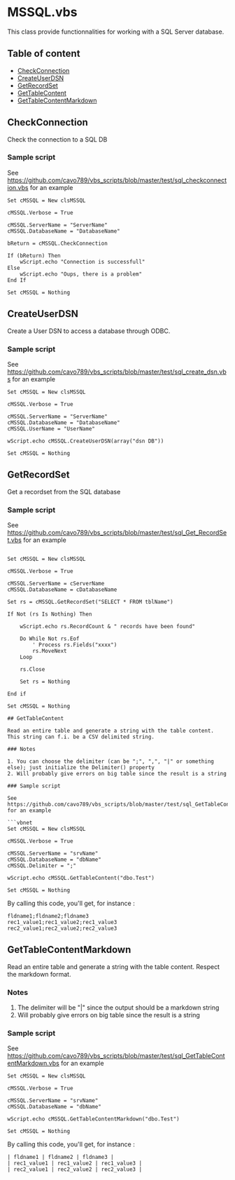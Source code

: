 # MSSQL.vbs

This class provide functionnalities for working with a SQL Server database.

## Table of content

- [CheckConnection](#checkconnection)
- [CreateUserDSN](#createuserdsn)
- [GetRecordSet](#getrecordset)
- [GetTableContent](#gettablecontent)
- [GetTableContentMarkdown](#gettablecontentmarkdown)

## CheckConnection

Check the connection to a SQL DB

### Sample script

See https://github.com/cavo789/vbs_scripts/blob/master/test/sql_checkconnection.vbs for an example

```vbnet
Set cMSSQL = New clsMSSQL

cMSSQL.Verbose = True

cMSSQL.ServerName = "ServerName"
cMSSQL.DatabaseName = "DatabaseName"

bReturn = cMSSQL.CheckConnection

If (bReturn) Then
	wScript.echo "Connection is successfull"
Else
	wScript.echo "Oups, there is a problem"
End If

Set cMSSQL = Nothing
```

## CreateUserDSN

Create a User DSN to access a database through ODBC.

### Sample script

See https://github.com/cavo789/vbs_scripts/blob/master/test/sql_create_dsn.vbs for an example

```vbnet
Set cMSSQL = New clsMSSQL

cMSSQL.Verbose = True

cMSSQL.ServerName = "ServerName"
cMSSQL.DatabaseName = "DatabaseName"
cMSSQL.UserName = "UserName"

wScript.echo cMSSQL.CreateUserDSN(array("dsn DB"))

Set cMSSQL = Nothing
```

## GetRecordSet

Get a recordset from the SQL database

### Sample script

See https://github.com/cavo789/vbs_scripts/blob/master/test/sql_Get_RecordSet.vbs for an example

```vbnet

Set cMSSQL = New clsMSSQL

cMSSQL.Verbose = True

cMSSQL.ServerName = cServerName
cMSSQL.DatabaseName = cDatabaseName

Set rs = cMSSQL.GetRecordSet("SELECT * FROM tblName")

If Not (rs Is Nothing) Then

	wScript.echo rs.RecordCount & " records have been found"

	Do While Not rs.Eof
		' Process rs.Fields("xxxx")
		rs.MoveNext
	Loop

	rs.Close

	Set rs = Nothing

End if

Set cMSSQL = Nothing

## GetTableContent

Read an entire table and generate a string with the table content. This string can f.i. be a CSV delimited string.

### Notes

1. You can choose the delimiter (can be ";", ",", "|" or something else); just initialize the Delimiter() property
2. Will probably give errors on big table since the result is a string

### Sample script

See https://github.com/cavo789/vbs_scripts/blob/master/test/sql_GetTableContent.vbs for an example

```vbnet
Set cMSSQL = New clsMSSQL

cMSSQL.Verbose = True

cMSSQL.ServerName = "srvName"
cMSSQL.DatabaseName = "dbName"
cMSSQL.Delimiter = ";"

wScript.echo cMSSQL.GetTableContent("dbo.Test")

Set cMSSQL = Nothing
```

By calling this code, you'll get, for instance :

```text
fldname1;fldname2;fldname3
rec1_value1;rec1_value2;rec1_value3
rec2_value1;rec2_value2;rec2_value3
```

## GetTableContentMarkdown

Read an entire table and generate a string with the table content. Respect the markdown format.

### Notes

1. The delimiter will be "|" since the output should be a markdown string
2. Will probably give errors on big table since the result is a string

### Sample script

See https://github.com/cavo789/vbs_scripts/blob/master/test/sql_GetTableContentMarkdown.vbs for an example

```vbnet
Set cMSSQL = New clsMSSQL

cMSSQL.Verbose = True

cMSSQL.ServerName = "srvName"
cMSSQL.DatabaseName = "dbName"

wScript.echo cMSSQL.GetTableContentMarkdown("dbo.Test")

Set cMSSQL = Nothing
```

By calling this code, you'll get, for instance :

```text
| fldname1 | fldname2 | fldname3 |
| rec1_value1 | rec1_value2 | rec1_value3 |
| rec2_value1 | rec2_value2 | rec2_value3 |
```